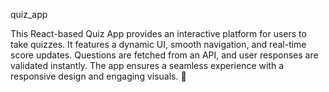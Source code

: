 q u i z _ a p p  

This React-based Quiz App provides an interactive platform for users to take quizzes. It features a dynamic UI, smooth navigation, and real-time score updates. Questions are fetched from an API, and user responses are validated instantly. The app ensures a seamless experience with a responsive design and engaging visuals. 🚀
 
 
